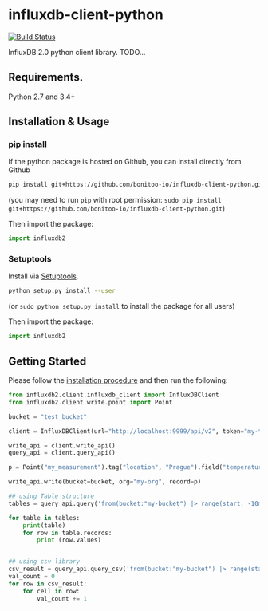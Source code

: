 # influxdb-client-python

[![Build Status](https://travis-ci.org/bonitoo-io/influxdb-client-python.svg?branch=master)](https://travis-ci.org/bonitoo-io/influxdb-client-python)


InfluxDB 2.0 python client library. TODO...

## Requirements.

Python 2.7 and 3.4+

## Installation & Usage
### pip install

If the python package is hosted on Github, you can install directly from Github

```sh
pip install git+https://github.com/bonitoo-io/influxdb-client-python.git
```
(you may need to run `pip` with root permission: `sudo pip install git+https://github.com/bonitoo-io/influxdb-client-python.git`)

Then import the package:
```python
import influxdb2 
```

### Setuptools

Install via [Setuptools](http://pypi.python.org/pypi/setuptools).

```sh
python setup.py install --user
```
(or `sudo python setup.py install` to install the package for all users)

Then import the package:
```python
import influxdb2
```

## Getting Started

Please follow the [installation procedure](#installation--usage) and then run the following:

```python
from influxdb2.client.influxdb_client import InfluxDBClient
from influxdb2.client.write.point import Point

bucket = "test_bucket"

client = InfluxDBClient(url="http://localhost:9999/api/v2", token="my-token-123", org="my-org")

write_api = client.write_api()
query_api = client.query_api()

p = Point("my_measurement").tag("location", "Prague").field("temperature", 25.3)

write_api.write(bucket=bucket, org="my-org", record=p)

## using Table structure
tables = query_api.query('from(bucket:"my-bucket") |> range(start: -10m)')

for table in tables:
    print(table)
    for row in table.records:
        print (row.values)


## using csv library
csv_result = query_api.query_csv('from(bucket:"my-bucket") |> range(start: -10m)')
val_count = 0
for row in csv_result:
    for cell in row:
        val_count += 1



```
